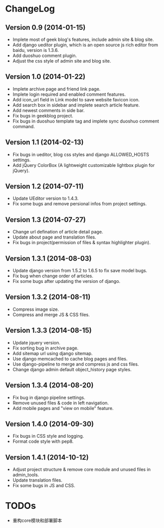 ChangeLog
=========

Version 0.9 (2014-01-15)
--------------------------

  * Implete most of geek blog's features, include admin site & blog site.
  * Add django ueditor plugin, which is an open source js rich editor from baidu, version is 1.3.6.
  * Add duoshuo comment plugin.
  * Adjust the css style of admin site and blog site.

Version 1.0 (2014-01-22)
----------------------------

  * Implete archive page and friend link page.
  * Implete login required and enabled comment features.
  * Add icon_url field in Link model to save website favicon icon.
  * Add search box in sidebar and implete search article feature.
  * Add newest comments in side bar.
  * Fix bugs in geekblog project.
  * Fix bugs in duoshuo template tag and implete sync duoshuo comment command.

Version 1.1 (2014-02-13)
----------------------------

  * Fix bugs in ueditor, blog css styles and django ALLOWED_HOSTS settings.
  * Add jQuery ColorBox (A lightweight customizable lightbox plugin for jQuery).

Version 1.2 (2014-07-11)
----------------------------

  * Update UEditor version to 1.4.3.
  * Fix some bugs and remove persional infos from project settings.

Version 1.3 (2014-07-27)
----------------------------

  * Change url defination of article detail page.
  * Update about page and translation files.
  * Fix bugs in project(permission of files & syntax highlighter plugin).

Version 1.3.1 (2014-08-03)
----------------------------

  * Update django version from 1.5.2 to 1.6.5 to fix save model bugs.
  * Fix bug when change order of articles.
  * Fix some bugs after updating the version of django.

Version 1.3.2 (2014-08-11)
----------------------------

  * Compress image size.
  * Compress and merge JS & CSS files.

Version 1.3.3 (2014-08-15)
----------------------------

  * Update jquery version.
  * Fix sorting bug in archive page.
  * Add sitemap url using django sitemap.
  * Use django memcached to cache blog pages and files.
  * Use django-pipeline to merge and compress js and css files.
  * Change django admin default object_history page styles.

Version 1.3.4 (2014-08-20)
----------------------------

  * Fix bug in django pipeline settings.
  * Remove unused files & code in left navigation.
  * Add mobile pages and "view on mobile" feature.

Version 1.4.0 (2014-09-30)
----------------------------

  * Fix bugs in CSS style and logging.
  * Format code style with pep8.

Version 1.4.1 (2014-10-12)
----------------------------

  * Adjust project structure & remove core module and unused files in admin_tools.
  * Update translation files.
  * Fix some bugs in JS and CSS.


TODOs
=====
  * 重构core模块和部署脚本
